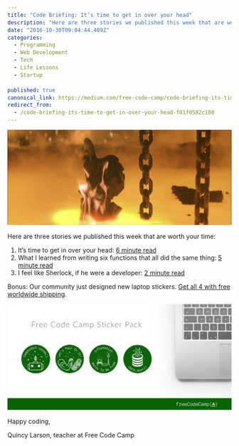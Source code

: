 ```yaml
---
title: "Code Briefing: It’s time to get in over your head"
description: "Here are three stories we published this week that are worth your time: “Code Briefing: It’s time to get in over your head” is published by Quincy Larson in freeCodeCamp.org"
date: "2016-10-30T09:04:44.409Z"
categories: 
  - Programming
  - Web Development
  - Tech
  - Life Lessons
  - Startup

published: true
canonical_link: https://medium.com/free-code-camp/code-briefing-its-time-to-get-in-over-your-head-f01f0582c100
redirect_from:
  - /code-briefing-its-time-to-get-in-over-your-head-f01f0582c100
---
```


![](./asset-1.jpeg)

Here are three stories we published this week that are worth your time:

1.  It’s time to get in over your head: [6 minute read](http://bit.ly/2eavwti)
2.  What I learned from writing six functions that all did the same thing: [5 minute read](http://bit.ly/2e0vK34)
3.  I feel like Sherlock, if he were a developer: [2 minute read](http://bit.ly/2dSo7Ak)

Bonus: Our community just designed new laptop stickers. [Get all 4 with free worldwide shipping](http://bit.ly/2cGNEx2).

![](./asset-2.jpeg)

Happy coding,

Quincy Larson, teacher at Free Code Camp
